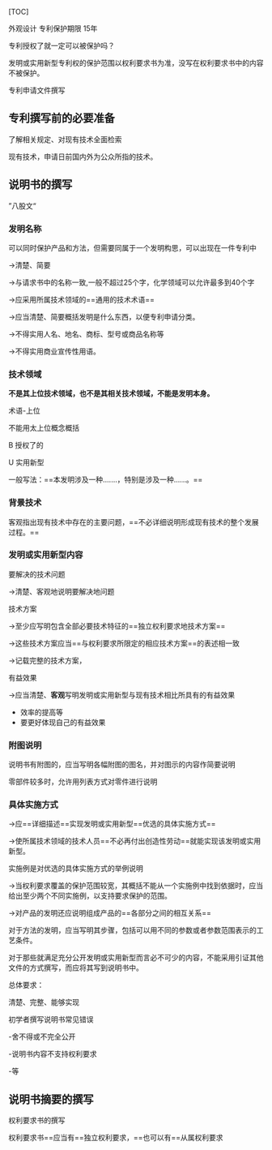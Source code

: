 [TOC]



外观设计 专利保护期限 15年  

专利授权了就一定可以被保护吗？

发明或实用新型专利权的保护范围以权利要求书为准，没写在权利要求书中的内容不被保护。



专利申请文件撰写

## 专利撰写前的必要准备

了解相关规定、对现有技术全面检索

现有技术，申请日前国内外为公众所指的技术。



## 说明书的撰写

”八股文“

### 发明名称

可以同时保护产品和方法，但需要同属于一个发明构思，可以出现在一件专利中

->清楚、简要

->与请求书中的名称一致,一般不超过25个字，化学领域可以允许最多到40个字

->应采用所属技术领域的==通用的技术术语==

->应当清楚、简要概括发明是什么东西，以便专利申请分类。

->不得实用人名、地名、商标、型号或商品名称等

->不得实用商业宣传性用语。

### 技术领域

**不是其上位技术领域，也不是其相关技术领域，不能是发明本身。**

术语-上位

不能用太上位概念概括

B 授权了的

U 实用新型

一般写法：==本发明涉及一种.......，特别是涉及一种......。==



### 背景技术

客观指出现有技术中存在的主要问题，==不必详细说明形成现有技术的整个发展过程。==





### 发明或实用新型内容

要解决的技术问题

->清楚、客观地说明要解决地问题

技术方案

->至少应写明包含全部必要技术特征的==独立权利要求地技术方案==

->这些技术方案应当==与权利要求所限定的相应技术方案==的表述相一致

->记载完整的技术方案，

有益效果

->应当清楚、**客观**写明发明或实用新型与现有技术相比所具有的有益效果

- 效率的提高等
- 要更好体现自己的有益效果



### 附图说明

说明书有附图的，应当写明各幅附图的图名，并对图示的内容作简要说明

零部件较多时，允许用列表方式对零件进行说明



### 具体实施方式

->应==详细描述==实现发明或实用新型==优选的具体实施方式==

->使所属技术领域的技术人员==不必再付出创造性劳动==就能实现该发明或实用新型。

实施例是对优选的具体实施方式的举例说明

->当权利要求覆盖的保护范围较宽，其概括不能从一个实施例中找到依据时，应当给出至少两个不同实施例，以支持要求保护的范围。

->对产品的发明还应说明组成产品的==各部分之间的相互关系==



对于方法的发明，应当写明其步骤，包括可以用不同的参数或者参数范围表示的工艺条件。

对于那些就满足充分公开发明或实用新型而言必不可少的内容，不能采用引证其他文件的方式撰写，而应将其写到说明书中。



总体要求：

清楚、完整、能够实现



初学者撰写说明书常见错误

-舍不得或不完全公开

-说明书内容不支持权利要求

-等



## 说明书摘要的撰写









权利要求书的撰写

权利要求书==应当有==独立权利要求，==也可以有==从属权利要求

































